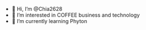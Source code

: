 - 👋 Hi, I’m @Chia2628
- 👀 I’m interested in COFFEE business and technology
- 🌱 I’m currently learning Phyton

<!---
Chia2628/Chia2628 is a ✨ special ✨ repository because its `README.md` (this file) appears on your GitHub profile.
You can click the Preview link to take a look at your changes.
--->
